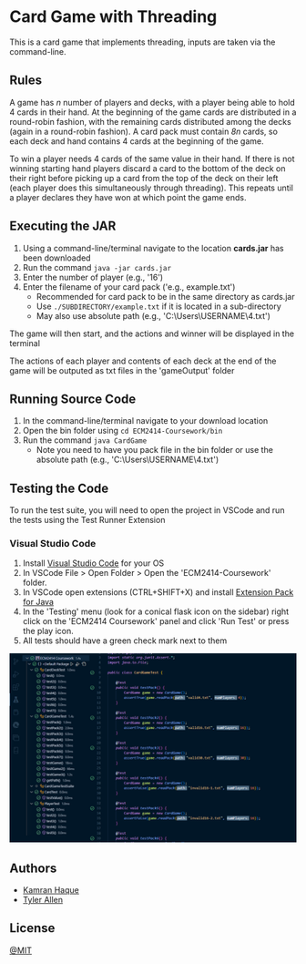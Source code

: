 # Card Game with Threading

This is a card game that implements threading, inputs are taken via the command-line.

## Rules

A game has _n_ number of players and decks, with a player being able to hold 4 cards in their hand. At the beginning of the game cards are distributed in a round-robin fashion, with the remaining cards distributed among the decks (again in a round-robin fashion). A card pack must contain _8n_ cards, so each deck and hand contains 4 cards at the beginning of the game.

To win a player needs 4 cards of the same value in their hand. If there is not winning starting hand players discard a card to the bottom of the deck on their right before picking up a card from the top of the deck on their left (each player does this simultaneously through threading). This repeats until a player declares they have won at which point the game ends.

## Executing the JAR

1.  Using a command-line/terminal navigate to the location __cards.jar__ has been downloaded
2.  Run the command `java -jar cards.jar`
3.  Enter the number of player  (e.g., '16')
4.  Enter the filename of your card pack ('e.g., example.txt')
    - Recommended for card pack to be in the same directory as cards.jar
    - Use `./SUBDIRECTORY/example.txt` if it is located in a sub-directory
    - May also use absolute path (e.g., 'C:\Users\USERNAME\4.txt')

The game will then start, and the actions and winner will be displayed in the terminal

The actions of each player and contents of each deck at the end of the game will be outputed as txt files in the 'gameOutput' folder

## Running Source Code

1. In the command-line/terminal navigate to your download location
2. Open the bin folder using `cd ECM2414-Coursework/bin`
3. Run the command `java CardGame`
   - Note you need to have you pack file in the bin folder or use the absolute path (e.g., 'C:\Users\USERNAME\4.txt')

## Testing the Code

To run the test suite, you will need to open the project in VSCode and run the tests using the Test Runner Extension


### Visual Studio Code

1. Install [Visual Studio Code](https://code.visualstudio.com/download) for your OS
2. In VSCode File > Open Folder > Open the 'ECM2414-Coursework' folder.
3. In VSCode open extensions (CTRL+SHIFT+X) and install  [Extension Pack for Java](https://marketplace.visualstudio.com/items?itemName=vscjava.vscode-java-pack)
4. In the 'Testing' menu (look for a conical flask icon on the sidebar) right click on the 'ECM2414 Coursework' panel and click 'Run Test' or press the play icon.
5. All tests should have a green check mark next to them

![Example](/res/Example.PNG)

## Authors

- [Kamran Haque](https://github.com/backfootdrive)
- [Tyler Allen](https://github.com/RaftRunner)

## License

[@MIT](https://github.com/backfootdrive/Threading-with-Cards/blob/main/LICENSE.md)
